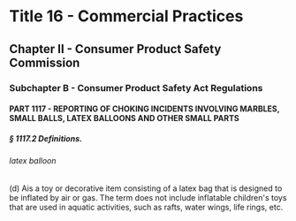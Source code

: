 
# Title 16 - Commercial Practices
## Chapter II - Consumer Product Safety Commission
### Subchapter B - Consumer Product Safety Act Regulations
#### PART 1117 - REPORTING OF CHOKING INCIDENTS INVOLVING MARBLES, SMALL BALLS, LATEX BALLOONS AND OTHER SMALL PARTS
##### § 1117.2 Definitions.
###### latex balloon

(d) Ais a toy or decorative item consisting of a latex bag that is designed to be inflated by air or gas. The term does not include inflatable children's toys that are used in aquatic activities, such as rafts, water wings, life rings, etc.
